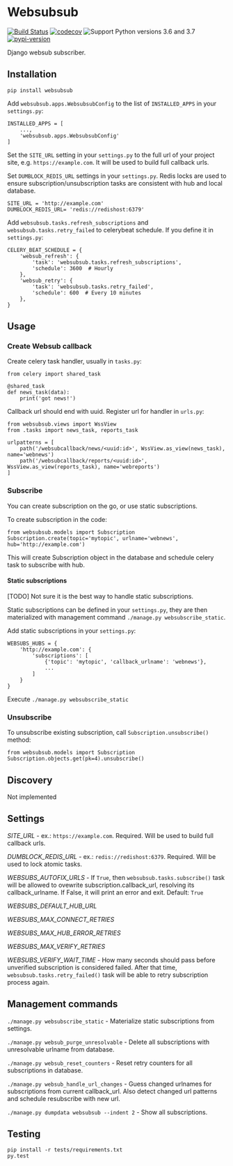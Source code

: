 # Websubsub

[![Build Status](https://travis-ci.org/Fak3/websubsub.svg?branch=master)](https://travis-ci.org/Fak3/websubsub)
[![codecov](https://codecov.io/gh/Fak3/websubsub/branch/master/graph/badge.svg)](https://codecov.io/gh/Fak3/websubsub)
![Support Python versions 3.6 and 3.7](https://img.shields.io/badge/python-3.6%2C%203.7-blue.svg)
[![pypi-version](https://img.shields.io/pypi/v/websubsub.svg)](https://pypi.python.org/pypi/websubsub)

Django websub subscriber.

## Installation

```
pip install websubsub
```

Add `websubsub.apps.WebsubsubConfig` to the list of `INSTALLED_APPS` in your `settings.py`:

```
INSTALLED_APPS = [
    ...,
    'websubsub.apps.WebsubsubConfig'
]
```

Set the `SITE_URL` setting in your `settings.py` to the full url of your project site, e.g.
`https://example.com`. It will be used to build full callback urls.

Set `DUMBLOCK_REDIS_URL` settings in your `settings.py`. Redis locks are used to ensure
subscription/unsubscription tasks are consistent with hub and local database.

```
SITE_URL = 'http://example.com'
DUMBLOCK_REDIS_URL= 'redis://redishost:6379'
```

Add `websubsub.tasks.refresh_subscriptions` and `websubsub.tasks.retry_failed` to celerybeat
schedule. If you define it in `settings.py`:

```
CELERY_BEAT_SCHEDULE = {
    'websub_refresh': {
        'task': 'websubsub.tasks.refresh_subscriptions',
        'schedule': 3600  # Hourly
    },
    'websub_retry': {
        'task': 'websubsub.tasks.retry_failed',
        'schedule': 600  # Every 10 minutes
    },
}
```

## Usage

### Create Websub callback
Create celery task handler, usually in `tasks.py`:

```
from celery import shared_task

@shared_task
def news_task(data):
    print('got news!')
```

Callback url should end with uuid. Register url for handler in `urls.py`:

```
from websubsub.views import WssView
from .tasks import news_task, reports_task

urlpatterns = [
    path('/websubcallback/news/<uuid:id>', WssView.as_view(news_task), name='webnews')
    path('/websubcallback/reports/<uuid:id>', WssView.as_view(reports_task), name='webreports')
]
```

### Subscribe

You can create subscription on the go, or use static subscriptions.

To create subscription in the code:

```
from websubsub.models import Subscription
Subscription.create(topic='mytopic', urlname='webnews', hub='http://example.com')
```

This will create Subscription object in the database and schedule celery task
to subscribe with hub.

#### Static subscriptions

[TODO] Not sure it is the best way to handle static subscriptions.

Static subscriptions can be defined in your `settings.py`, they are then materialized
with management command `./manage.py websubscribe_static`.

Add static subscriptions in your `settings.py`:

```
WEBSUBS_HUBS = {
    'http://example.com': {
        'subscriptions': [
            {'topic': 'mytopic', 'callback_urlname': 'webnews'},
            ...
        ]
    }
}
```

Execute `./manage.py websubscribe_static`

### Unsubscribe

To unsubscribe existing subscription, call `Subscription.unsubscribe()` method:

```
from websubsub.models import Subscription
Subscription.objects.get(pk=4).unsubscribe()
```

## Discovery

Not implemented

## Settings

_SITE_URL_ - ex.: `https://example.com`. Required. Will be used to build full callback urls.

_DUMBLOCK_REDIS_URL_ - ex.: `redis://redishost:6379`. Required. Will be used to lock atomic tasks.

_WEBSUBS_AUTOFIX_URLS_ - If `True`, then `websubsub.tasks.subscribe()` task will be allowed to ovewrite subscription.callback_url, resolving its callback_urlname. If False, it will print an error and exit. Default: `True`

_WEBSUBS_DEFAULT_HUB_URL_

_WEBSUBS_MAX_CONNECT_RETRIES_

_WEBSUBS_MAX_HUB_ERROR_RETRIES_

_WEBSUBS_MAX_VERIFY_RETRIES_

_WEBSUBS_VERIFY_WAIT_TIME_ - How many seconds should pass before unverified subscription is
considered failed. After that time, `websubsub.tasks.retry_failed()` task will be able to retry
subscription process again.

## Management commands

`./manage.py websubscribe_static` - Materialize static subscriptions from settings.

`./manage.py websub_purge_unresolvable` - Delete all subscriptions with unresolvable urlname from database.

`./manage.py websub_reset_counters` - Reset retry counters for all subscriptions in database.

`./manage.py websub_handle_url_changes` - Guess changed urlnames for subscriptions from current callback_url. Also detect changed url patterns and schedule resubscribe with new url.

`./manage.py dumpdata websubsub --indent 2` - Show all subscriptions.

## Testing

```
pip install -r tests/requirements.txt
py.test
```
